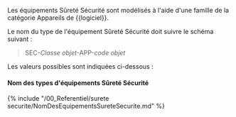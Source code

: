 Les équipements Sûreté Sécurité sont modélisés à l'aide d'une famille de la catégorie Appareils de {{logiciel}}.

Le nom du type de l'équipement Sûreté Sécurité doit suivre le schéma suivant :

> SEC-_Classe objet_-APP-_code objet_

Les valeurs possibles sont indiquées ci-dessous :

#### Nom des types d'équipements Sûreté Sécurité

{% include "/00_Referentiel/surete securite/NomDesEquipementsSureteSecurite.md" %}